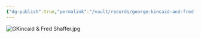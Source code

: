 ```yaml
---
{"dg-publish":true,"permalink":"/vault/records/george-kincaid-and-fred-shaffer/","tags":["George-Wesley-Kincaid"]}
---
```


![GKincaid & Fred Shaffer.jpg](/img/user/assets/GKincaid_&_Fred_Shaffer.jpg.resources/GKincaid%20&%20Fred%20Shaffer.jpg)
